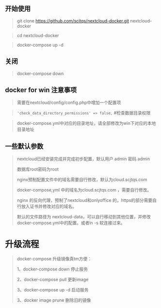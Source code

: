 ## 开始使用
> git clone https://github.com/scjtqs/nextcloud-docker.git nextcloud-docker

> cd nextcloud-docker

> docker-compose up -d


## 关闭

> docker-compose down

## docker for win 注意事项

> 需要在nextcloud/config/config.php中增加一个配置项

> `'check_data_directory_permissions' => false,`     #检查数据目录权限

> docker-compose.yml中对应的目录地址，请全部修改为win下对应的本地目录地址

## 一些默认参数

> nextcloud已经安装完成并完成初步配置，默认用户 admin 密码 admin
> 
> 数据库root密码为root
> 
> nginx预制配置文件中的域名需要自行修改，默认为cloud.scjtqs.com
> 
> docker-compose,yml 中的域名为cloud.scjtqs.com ，需要自行修改。
> 
> nginx 的反向代理，预制了nextcloud和onlyoffice 的，https的部分需要自行放入证书并修改对应的域名。
> 
> 默认的文件路径为 nextcloud-data，可以自行移动到其他位置，并修改docker-compose.yml中的配置。或者ln -s 软连接过来。

# 升级流程
> docker-compose 升级镜像真tm方便：
>
> 1、docker-compose down 停止服务
>
> 2、docker-compose pull 更新image
>
> 3、docker-compose up -d 启动服务
>
> 3、docker image prune 删除旧的镜像

